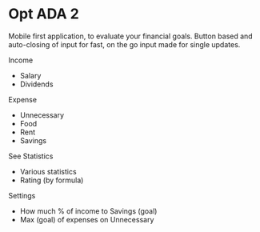 <h1>Opt ADA 2</h1>

Mobile first application,
to evaluate your financial goals.
Button based and auto-closing of input for fast, on the go
input made for single updates.

Income
  - Salary
  - Dividends

Expense
  - Unnecessary
  - Food
  - Rent
  - Savings

See Statistics
  - Various statistics
  - Rating (by formula)

Settings
  - How much % of income to Savings (goal)
  - Max (goal) of expenses on Unnecessary
